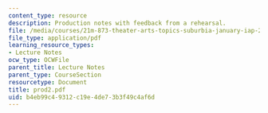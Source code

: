 ```yaml
---
content_type: resource
description: Production notes with feedback from a rehearsal.
file: /media/courses/21m-873-theater-arts-topics-suburbia-january-iap-2008/b4eb99c49312c19e4de73b3f49c4af6d_prod2.pdf
file_type: application/pdf
learning_resource_types:
- Lecture Notes
ocw_type: OCWFile
parent_title: Lecture Notes
parent_type: CourseSection
resourcetype: Document
title: prod2.pdf
uid: b4eb99c4-9312-c19e-4de7-3b3f49c4af6d
---
```

